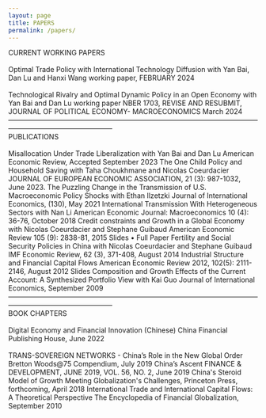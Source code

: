 ```yaml
---
layout: page
title: PAPERS
permalink: /papers/
---
```

CURRENT WORKING PAPERS
<br>
<br>
Optimal Trade Policy with International Technology Diffusion
with Yan Bai, Dan Lu and Hanxi Wang
working paper, FEBRUARY 2024
<br>
<br>
Technological Rivalry and Optimal Dynamic Policy in an Open Economy
with Yan Bai and Dan Lu
working paper NBER 1703, REVISE AND RESUBMIT, JOURNAL OF POLITICAL ECONOMY- MACROECONOMICS March 2024
———————————————————————————————————————————————————
<br>
PUBLICATIONS
<br>
<br>
Misallocation Under Trade Liberalization
with Yan Bai and Dan Lu
American Economic Review, Accepted September 2023
The One Child Policy and Household Saving
with Taha Choukhmane and Nicolas Coeurdacier
JOURNAL OF EUROPEAN ECONOMIC ASSOCIATION, 21 (3): 987-1032, June 2023.
The Puzzling Change in the Transmission of U.S. Macroeconomic Policy Shocks
with Ethan Ilzetzki
Journal of International Economics, (130), May 2021
International Transmission With Heterogeneous Sectors
with Nan Li
American Economic Journal: Macroeconomics 10 (4): 36-76, October 2018
Credit constraints and Growth in a Global Economy
with Nicolas Coeurdacier and Stephane Guibaud
American Economic Review 105 (9): 2838-81, 2015
Slides • Full Paper
Fertility and Social Security Policies in China
with Nicolas Coeurdacier and Stephane Guibaud
IMF Economic Review, 62 (3), 371-408, August 2014
Industrial Structure and Financial Capital Flows
American Economic Review 2012, 102(5): 2111-2146, August 2012
Slides
Composition and Growth Effects of the Current Account: A Synthesized Portfolio View
with Kai Guo
Journal of International Economics, September 2009
———————————————————————————————————————————————————
<br>
BOOK CHAPTERS
<br>
<br>
Digital Economy and Financial Innovation (Chinese)
China Financial Publishing House, June 2022
<br>
<br>
TRANS-SOVEREIGN NETWORKS - China’s Role in the New Global Order
Bretton Woods@75 Compendium, July 2019
China’s Ascent
FINANCE & DEVELOPMENT, JUNE 2019, VOL. 56, NO. 2, June 2019
China's Steroid Model of Growth
Meeting Globalization's Challenges, Princeton Press, forthcoming, April 2018
International Trade and International Capital Flows:
A Theoretical Perspective
The Encyclopedia of Financial Globalization, September 2010
